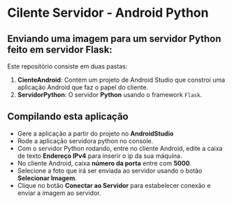 # Cilente Servidor - Android Python

## Enviando uma imagem para um servidor Python feito em servidor Flask:
Este repositório consiste em duas pastas:
1. **CienteAndroid**: Contém um projeto de Android Studio que constroi uma aplicação Android que faz o papel do cliente.
2. **ServidorPython**: O servidor **Python** usando o framework `Flask`.

## Compilando esta aplicação
* Gere a aplicação a partir do projeto no **AndroidStudio**
* Rode a aplicação servidora python no console.
* Com o servidor Python rodando, entre no cliente Android, edite a caixa de texto **Endereço IPv4** para inserir o ip da sua máquina.
* No cliente Android, caixa **número da porta** entre com **5000**.
* Selecione a foto que irá ser enviada ao servidor usando o botão **Selecionar Imagem**.
* Clique no botão **Conectar ao Servidor** para estabelecer conexão e enviar a imagem ao servidor.


